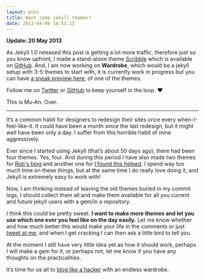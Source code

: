 ```yaml
---
layout: post
title: Want some jekyll themes?
date: 2013-04-08 14:53:13
---
```


**Update: 20 May 2013**

As Jekyll 1.0 released this post is getting a lot more traffic, therefore just so you know upfront, I made a stand-alone theme [Scribble](http://scribble.muan.co/2013/05/06/scribble-the-jekyll-theme/) which is available on [GitHub](https://github.com/muan/scribble). And, I am now working on **Wardrobe**, which would be a jekyll setup with 3-5 themes to start with, it is currently work in progress but you can have [a sneak preview here](http://themes.muan.co/), of one of the themes. 

Follow me on [Twitter](https://twitter.com/muanchiou) or [GitHub](https://github.com/muan/jekyll-wardrobe) to keep yourself in the loop. ♥

This is Mu-An. Over.

---

It’s a common habit for designers to redesign their sites once every when-I-feel-like-it. It could have been a month since the last redesign, but it might well have been only a day. I suffer from this horrible habit of mine aggressively.

Ever since I started using Jekyll (that’s about 50 days ago), there had been four themes. Yes, four. And during this period I have also made two themes for [Rob's blog](http://robertheaton.com) and another one for [I found this helped](http://ifoundthishelped.com). I spend way too much time on these things, but at the same time I do really love doing it, and Jekyll is extremely easy to work with!

Now, I am thinking instead of leaving the old themes buried in my commit logs, I should collect them all and make them available for all you current and future jekyll users with a gem/in a repository.

I think this could be pretty sweet. **I want to make more themes and let you use which one ever you feel like on the day easily.** Let me know whether and how much better this would make your life in the comments or just [tweet at me](https://twitter.com/share?text=How%20nice!%20@muanchiou,%20jekyll%20themes,%20yes%20definitely!), and when I get cracking I can then ask a little bird to tell you. 

At the moment I still have very little idea yet as how it should work, perhaps I will make a gem for it, or perhaps not, let me know if you have any thoughts on the practicalities.

It’s time for us all to [blog like a hacker](http://tom.preston-werner.com/2008/11/17/blogging-like-a-hacker.html) with an endless wardrobe.